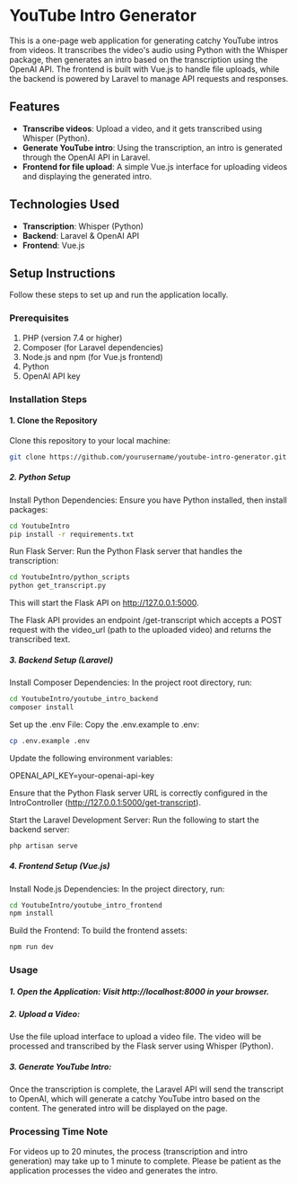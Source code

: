 # YouTube Intro Generator

This is a one-page web application for generating catchy YouTube intros from videos. It transcribes the video's audio using Python with the Whisper package, then generates an intro based on the transcription using the OpenAI API. The frontend is built with Vue.js to handle file uploads, while the backend is powered by Laravel to manage API requests and responses.

## Features
- **Transcribe videos**: Upload a video, and it gets transcribed using Whisper (Python).
- **Generate YouTube intro**: Using the transcription, an intro is generated through the OpenAI API in Laravel.
- **Frontend for file upload**: A simple Vue.js interface for uploading videos and displaying the generated intro.

## Technologies Used
- **Transcription**: Whisper (Python)
- **Backend**: Laravel & OpenAI API
- **Frontend**: Vue.js

## Setup Instructions

Follow these steps to set up and run the application locally.

### Prerequisites

1. PHP (version 7.4 or higher)
2. Composer (for Laravel dependencies)
3. Node.js and npm (for Vue.js frontend)
4. Python
5. OpenAI API key

### Installation Steps

#### 1. Clone the Repository
Clone this repository to your local machine:
```bash
git clone https://github.com/yourusername/youtube-intro-generator.git
```

##### 2. Python Setup
Install Python Dependencies: Ensure you have Python installed, then install packages:
```bash
cd YoutubeIntro
pip install -r requirements.txt
```

Run Flask Server: Run the Python Flask server that handles the transcription:
```bash
cd YoutubeIntro/python_scripts
python get_transcript.py
```
This will start the Flask API on http://127.0.0.1:5000.

The Flask API provides an endpoint /get-transcript which accepts a POST request with the video_url (path to the uploaded video) and returns the transcribed text.

##### 3. Backend Setup (Laravel)
Install Composer Dependencies: In the project root directory, run:
```bash
cd YoutubeIntro/youtube_intro_backend
composer install
```

Set up the .env File: Copy the .env.example to .env:
```bash
cp .env.example .env
```

Update the following environment variables:

OPENAI_API_KEY=your-openai-api-key

Ensure that the Python Flask server URL is correctly configured in the IntroController (http://127.0.0.1:5000/get-transcript).

Start the Laravel Development Server: Run the following to start the backend server:
```bash
php artisan serve
```

##### 4. Frontend Setup (Vue.js)
Install Node.js Dependencies: In the project directory, run:
```bash
cd YoutubeIntro/youtube_intro_frontend
npm install
```
Build the Frontend: To build the frontend assets:
```bash
npm run dev
```

### Usage
##### 1. Open the Application: Visit http://localhost:8000 in your browser.

##### 2. Upload a Video:
Use the file upload interface to upload a video file.
The video will be processed and transcribed by the Flask server using Whisper (Python).

##### 3. Generate YouTube Intro:
Once the transcription is complete, the Laravel API will send the transcript to OpenAI, which will generate a catchy YouTube intro based on the content.
The generated intro will be displayed on the page.

### Processing Time Note
For videos up to 20 minutes, the process (transcription and intro generation) may take up to 1 minute to complete. Please be patient as the application processes the video and generates the intro.